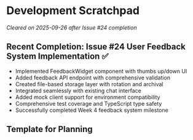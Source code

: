 # Development Scratchpad

*Cleared on 2025-09-26 after Issue #24 completion*

## Recent Completion: Issue #24 User Feedback System Implementation ✅
- Implemented FeedbackWidget component with thumbs up/down UI
- Added feedback API endpoint with comprehensive validation
- Created file-based storage layer with rotation and archival
- Integrated seamlessly with existing chat interface
- Added mock client support for environment compatibility
- Comprehensive test coverage and TypeScript type safety
- Successfully completed Week 4 feedback system milestone

## Template for Planning
<!--
## Planning for Issue #[ID]: [Title]
Date: [YYYY-MM-DD]

### Understanding
- What problem are we solving?
- Who are the users?
- What are the constraints?

### Approach
- Technical strategy
- Architecture decisions
- Algorithm choices

### Implementation Steps
1. Step with reasoning
2. Dependencies and order
3. Testing strategy

### Risks & Mitigations
- Risk: Mitigation

### Notes
- Important observations
- Questions to clarify
- Future improvements
-->